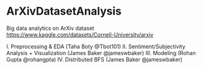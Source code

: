 # ArXivDatasetAnalysis
Big data analytics on ArXiv dataset https://www.kaggle.com/datasets/Cornell-University/arxiv

I. Preprocessing & EDA (Taha Boty @Tbot101)
II. Sentiment/Subjectivity Analysis + Visualization (James Baker @jameswbaker)
III. Modeling (Rohan Gupta @rohangpta)
IV. Distributed BFS (James Baker @jameswbaker)
